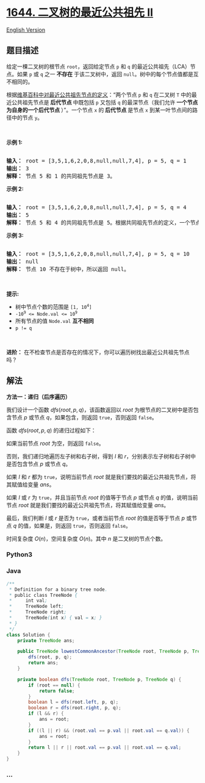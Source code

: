 # [1644. 二叉树的最近公共祖先 II](https://leetcode.cn/problems/lowest-common-ancestor-of-a-binary-tree-ii)

[English Version](/solution/1600-1699/1644.Lowest%20Common%20Ancestor%20of%20a%20Binary%20Tree%20II/README_EN.md)

## 题目描述

<!-- 这里写题目描述 -->

<p>给定一棵二叉树的根节点 <code>root</code>，返回给定节点 <code>p</code> 和 <code>q</code> 的最近公共祖先（LCA）节点。如果 <code>p</code> 或 <code>q</code> 之一<strong> 不存在</strong> 于该二叉树中，返回 <code>null</code>。树中的每个节点值都是互不相同的。</p>

<p>根据<a href="https://en.wikipedia.org/wiki/Lowest_common_ancestor" target="_blank">维基百科中对最近公共祖先节点的定义</a>：“两个节点 <code>p</code> 和 <code>q</code> 在二叉树 <code>T</code> 中的最近公共祖先节点是<strong> 后代节点 </strong>中既包括 <code>p</code>&nbsp;又包括&nbsp;<code>q</code>&nbsp;的最深节点（我们允许<strong> 一个节点为自身的一个后代节点 </strong>）”。一个节点 <code>x</code>&nbsp;的<strong> 后代节点 </strong>是节点&nbsp;<code>x</code> 到某一叶节点间的路径中的节点 <code>y</code>。</p>

<p>&nbsp;</p>

<p><strong>示例 1:</strong></p>
<img alt="" src="https://fastly.jsdelivr.net/gh/doocs/leetcode@main/solution/1600-1699/1644.Lowest%20Common%20Ancestor%20of%20a%20Binary%20Tree%20II/images/binarytree.png" />
<pre>
<b>输入：</b> root = [3,5,1,6,2,0,8,null,null,7,4], p = 5, q = 1
<b>输出：</b> 3
<b>解释：</b> 节点 5 和 1 的共同祖先节点是 3。</pre>

<p><strong>示例 2:</strong></p>

<p><img alt="" src="https://fastly.jsdelivr.net/gh/doocs/leetcode@main/solution/1600-1699/1644.Lowest%20Common%20Ancestor%20of%20a%20Binary%20Tree%20II/images/binarytree.png" /></p>

<pre>
<b>输入：</b> root = [3,5,1,6,2,0,8,null,null,7,4], p = 5, q = 4
<b>输出：</b> 5
<b>解释：</b> 节点 5 和 4 的共同祖先节点是 5。根据共同祖先节点的定义，一个节点可以是自身的后代节点。</pre>

<p><strong>示例 3:</strong></p>

<p><img alt="" src="https://fastly.jsdelivr.net/gh/doocs/leetcode@main/solution/1600-1699/1644.Lowest%20Common%20Ancestor%20of%20a%20Binary%20Tree%20II/images/binarytree.png" /></p>

<pre>
<strong>输入：</strong> root = [3,5,1,6,2,0,8,null,null,7,4], p = 5, q = 10
<b>输出：</b> null
<b>解释：</b> 节点 10 不存在于树中，所以返回 null。
</pre>

<p>&nbsp;</p>

<p><strong>提示:</strong></p>

<ul>
	<li>树中节点个数的范围是&nbsp;<code>[1, 10<sup>4</sup>]</code></li>
	<li><code>-10<sup>9</sup> &lt;= Node.val &lt;= 10<sup>9</sup></code></li>
	<li>所有节点的值&nbsp;<code>Node.val</code> <strong>互不相同</strong></li>
	<li><code>p != q</code></li>
</ul>

<p>&nbsp;</p>

<p><strong>进阶：</strong> 在不检查节点是否存在的情况下，你可以遍历树找出最近公共祖先节点吗？</p>

## 解法

<!-- 这里可写通用的实现逻辑 -->

**方法一：递归（后序遍历）**

我们设计一个函数 $dfs(root, p, q)$，该函数返回以 $root$ 为根节点的二叉树中是否包含节点 $p$ 或节点 $q$，如果包含，则返回 `true`，否则返回 `false`。

函数 $dfs(root, p, q)$ 的递归过程如下：

如果当前节点 $root$ 为空，则返回 `false`。

否则，我们递归地遍历左子树和右子树，得到 $l$ 和 $r$，分别表示左子树和右子树中是否包含节点 $p$ 或节点 $q$。

如果 $l$ 和 $r$ 都为 `true`，说明当前节点 $root$ 就是我们要找的最近公共祖先节点，将其赋值给变量 $ans$。

如果 $l$ 或 $r$ 为 `true`，并且当前节点 $root$ 的值等于节点 $p$ 或节点 $q$ 的值，说明当前节点 $root$ 就是我们要找的最近公共祖先节点，将其赋值给变量 $ans$。

最后，我们判断 $l$ 或 $r$ 是否为 `true`，或者当前节点 $root$ 的值是否等于节点 $p$ 或节点 $q$ 的值，如果是，则返回 `true`，否则返回 `false`。

时间复杂度 $O(n)$，空间复杂度 $O(n)$。其中 $n$ 是二叉树的节点个数。

<!-- tabs:start -->

### **Python3**

<!-- 这里可写当前语言的特殊实现逻辑 -->



### **Java**

<!-- 这里可写当前语言的特殊实现逻辑 -->

```java
/**
 * Definition for a binary tree node.
 * public class TreeNode {
 *     int val;
 *     TreeNode left;
 *     TreeNode right;
 *     TreeNode(int x) { val = x; }
 * }
 */
class Solution {
    private TreeNode ans;

    public TreeNode lowestCommonAncestor(TreeNode root, TreeNode p, TreeNode q) {
        dfs(root, p, q);
        return ans;
    }

    private boolean dfs(TreeNode root, TreeNode p, TreeNode q) {
        if (root == null) {
            return false;
        }
        boolean l = dfs(root.left, p, q);
        boolean r = dfs(root.right, p, q);
        if (l && r) {
            ans = root;
        }
        if ((l || r) && (root.val == p.val || root.val == q.val)) {
            ans = root;
        }
        return l || r || root.val == p.val || root.val == q.val;
    }
}
```





### **...**

```

```


